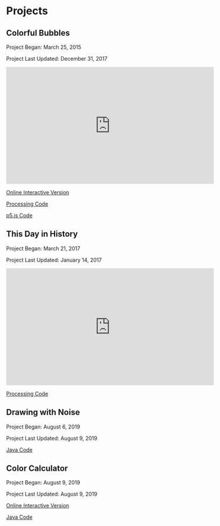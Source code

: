# Projects

## Colorful Bubbles

Project Began: March 25, 2015

Project Last Updated: December 31, 2017

<iframe width="560" height="315" src="https://www.youtube.com/embed/7uNn9-0Eb1E" frameborder="0" gesture="media" allow="encrypted-media" allowfullscreen></iframe>

[Online Interactive Version](ColorfulBubbles/index.html)

[Processing Code](https://github.com/blwatkins/MiniProjects/tree/master/Colorful_Bubbles)

[p5.js Code](https://github.com/blwatkins/MiniProjects/tree/master/docs/ColorfulBubbles)

## This Day in History

Project Began: March 21, 2017

Project Last Updated: January 14, 2017

<iframe width="560" height="315" src="https://www.youtube.com/embed/R_a83uiELcI" frameborder="0" allow="autoplay; encrypted-media" allowfullscreen></iframe>

[Processing Code](https://github.com/blwatkins/MiniProjects/tree/master/This_Day_In_History)

## Drawing with Noise

Project Began: August 6, 2019

Project Last Updated: August 9, 2019

[Java Code](https://github.com/blwatkins/MiniProjects/tree/master/Drawing_with_Noise/src)

## Color Calculator

Project Began: August 9, 2019

Project Last Updated: August 9, 2019

[Online Interactive Version](DrawingWithNoise/index.html)

[Java Code](https://github.com/blwatkins/MiniProjects/tree/master/Color_Calculator/src)
